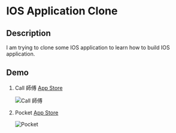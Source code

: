 # IOS Application Clone

## Description

I am trying to clone some IOS application to learn how to build IOS application.

## Demo

1. Call 師傅 [App Store](https://apps.apple.com/hk/app/call-shi-fu-yong-hu-ban/id943297218?l=zh)

    ![Call 師傅](./assets/callcfu/callcfu.gif)

2. Pocket [App Store](https://apps.apple.com/tw/app/pocket/id309601447)

    ![Pocket](./assets/pocket/Pocket.gif)
